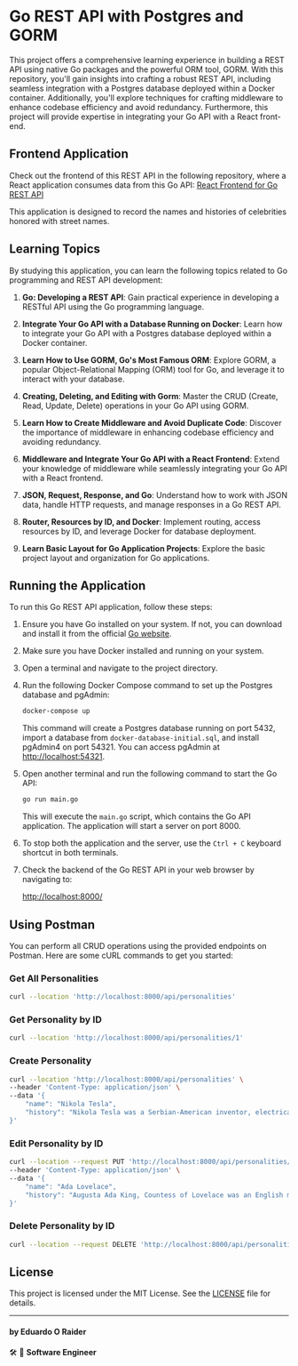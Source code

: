 # Go REST API with Postgres and GORM

This project offers a comprehensive learning experience in building a REST API using native Go packages and the powerful ORM tool, GORM. With this repository, you'll gain insights into crafting a robust REST API, including seamless integration with a Postgres database deployed within a Docker container. Additionally, you'll explore techniques for crafting middleware to enhance codebase efficiency and avoid redundancy. Furthermore, this project will provide expertise in integrating your Go API with a React front-end.

## Frontend Application

Check out the frontend of this REST API in the following repository, where a React application consumes data from this Go API: [React Frontend for Go REST API](https://github.com/eduardoraider/frontend-react-api-go-rest)

This application is designed to record the names and histories of celebrities honored with street names.

## Learning Topics

By studying this application, you can learn the following topics related to Go programming and REST API development:

1. **Go: Developing a REST API**: Gain practical experience in developing a RESTful API using the Go programming language.

2. **Integrate Your Go API with a Database Running on Docker**: Learn how to integrate your Go API with a Postgres database deployed within a Docker container.

3. **Learn How to Use GORM, Go's Most Famous ORM**: Explore GORM, a popular Object-Relational Mapping (ORM) tool for Go, and leverage it to interact with your database.

4. **Creating, Deleting, and Editing with Gorm**: Master the CRUD (Create, Read, Update, Delete) operations in your Go API using GORM.

5. **Learn How to Create Middleware and Avoid Duplicate Code**: Discover the importance of middleware in enhancing codebase efficiency and avoiding redundancy.

6. **Middleware and Integrate Your Go API with a React Frontend**: Extend your knowledge of middleware while seamlessly integrating your Go API with a React frontend.

7. **JSON, Request, Response, and Go**: Understand how to work with JSON data, handle HTTP requests, and manage responses in a Go REST API.

8. **Router, Resources by ID, and Docker**: Implement routing, access resources by ID, and leverage Docker for database deployment.

9. **Learn Basic Layout for Go Application Projects**: Explore the basic project layout and organization for Go applications.

## Running the Application

To run this Go REST API application, follow these steps:

1. Ensure you have Go installed on your system. If not, you can download and install it from the official [Go website](https://golang.org/dl/).

2. Make sure you have Docker installed and running on your system.

3. Open a terminal and navigate to the project directory.

4. Run the following Docker Compose command to set up the Postgres database and pgAdmin:

   ```bash
   docker-compose up
   ```

   This command will create a Postgres database running on port 5432, import a database from `docker-database-initial.sql`, and install pgAdmin4 on port 54321. You can access pgAdmin at [http://localhost:54321](http://localhost:54321).

5. Open another terminal and run the following command to start the Go API:

   ```bash
   go run main.go
   ```

   This will execute the `main.go` script, which contains the Go API application. The application will start a server on port 8000.

6. To stop both the application and the server, use the `Ctrl + C` keyboard shortcut in both terminals.

7. Check the backend of the Go REST API in your web browser by navigating to:

   [http://localhost:8000/](http://localhost:8000/)


## Using Postman

You can perform all CRUD operations using the provided endpoints on Postman. Here are some cURL commands to get you started:

### Get All Personalities
```bash
curl --location 'http://localhost:8000/api/personalities'
```

### Get Personality by ID
```bash
curl --location 'http://localhost:8000/api/personalities/1'
```

### Create Personality
```bash
curl --location 'http://localhost:8000/api/personalities' \
--header 'Content-Type: application/json' \
--data '{
    "name": "Nikola Tesla",
    "history": "Nikola Tesla was a Serbian-American inventor, electrical engineer, mechanical engineer, and futurist best known for his contributions to the design of the modern alternating current electricity supply system."
}'
```

### Edit Personality by ID
```bash
curl --location --request PUT 'http://localhost:8000/api/personalities/1' \
--header 'Content-Type: application/json' \
--data '{
    "name": "Ada Lovelace",
    "history": "Augusta Ada King, Countess of Lovelace was an English mathematician and writer, chiefly known for her work on Charles Babbage'\''s proposed mechanical general-purpose computer, the Analytical Engine. She was the first to recognise that the machine had applications beyond pure calculation."
}'
```

### Delete Personality by ID
```bash
curl --location --request DELETE 'http://localhost:8000/api/personalities/1'
```

## License

This project is licensed under the MIT License. See the [LICENSE](LICENSE.txt) file for details.

---

#### by Eduardo O Raider
🛠 🥋 **Software Engineer**